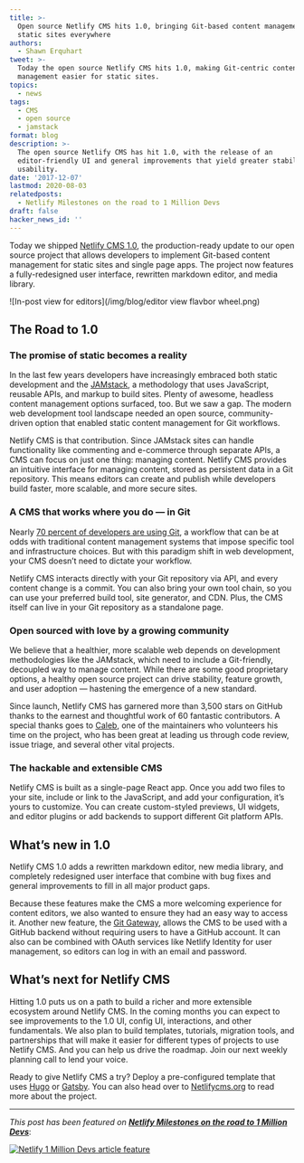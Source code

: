 ```yaml
---
title: >-
  Open source Netlify CMS hits 1.0, bringing Git-based content management to
  static sites everywhere
authors:
  - Shawn Erquhart
tweet: >-
  Today the open source Netlify CMS hits 1.0, making Git-centric content
  management easier for static sites.
topics:
  - news
tags:
  - CMS
  - open source
  - jamstack
format: blog
description: >-
  The open source Netlify CMS has hit 1.0, with the release of an
  editor-friendly UI and general improvements that yield greater stability and
  usability.
date: '2017-12-07'
lastmod: 2020-08-03
relatedposts:
  - Netlify Milestones on the road to 1 Million Devs
draft: false
hacker_news_id: ''
---
```

Today we shipped [Netlify CMS 1.0](https://github.com/netlify/netlify-cms), the production-ready update to our open source project that allows developers to implement Git-based content management for static sites and single page apps. The project now features a fully-redesigned user interface, rewritten markdown editor, and media library.

![In-post view for editors](/img/blog/editor view flavbor wheel.png)

## The Road to 1.0

### The promise of static becomes a reality

In the last few years developers have increasingly embraced both static development and the [JAMstack](https://jamstack.org/), a methodology that uses JavaScript, reusable APIs, and markup to build sites. Plenty of awesome, headless content management options surfaced, too. But we saw a gap. The modern web development tool landscape needed an open source, community-driven option that enabled static content management for Git workflows.

Netlify CMS is that contribution. Since JAMstack sites can handle functionality like commenting and e-commerce through separate APIs, a CMS can focus on just one thing: managing content. Netlify CMS provides an intuitive interface for managing content, stored as persistent data in a Git repository. This means editors can create and publish while developers build faster, more scalable, and more secure sites.

### A CMS that works where you do — in Git

Nearly [70 percent of developers are using Git](https://insights.stackoverflow.com/survey/2017#technology), a workflow that can be at odds with traditional content management systems that impose specific tool and infrastructure choices. But with this paradigm shift in web development, your CMS doesn’t need to dictate your workflow.

Netlify CMS interacts directly with your Git repository via API, and every content change is a commit. You can also bring your own tool chain, so you can use your preferred build tool, site generator, and CDN. Plus, the CMS itself can live in your Git repository as a standalone page.

### Open sourced with love by a growing community

We believe that a healthier, more scalable web depends on development methodologies like the JAMstack, which need to include a Git-friendly, decoupled way to manage content. While there are some good proprietary options, a healthy open source project can drive stability, feature growth, and user adoption — hastening the emergence of a new standard.

Since launch, Netlify CMS has garnered more than 3,500 stars on GitHub thanks to the earnest and thoughtful work of 60 fantastic contributors. A special thanks goes to [Caleb](https://github.com/tech4him1), one of the maintainers who volunteers his time on the project, who has been great at leading us through code review, issue triage, and several other vital projects.

### The hackable and extensible CMS

Netlify CMS is built as a single-page React app. Once you add two files to your site, include or link to the JavaScript, and add your configuration, it’s yours to customize. You can create custom-styled previews, UI widgets, and editor plugins or add backends to support different Git platform APIs.

## What’s new in 1.0

Netlify CMS 1.0 adds a rewritten markdown editor, new media library, and completely redesigned user interface that combine with bug fixes and general improvements to fill in all major product gaps.

Because these features make the CMS a more welcoming experience for content editors, we also wanted to ensure they had an easy way to access it. Another new feature, the [Git Gateway](https://www.netlifycms.org/docs/authentication-backends/#git-gateway-with-netlify-identity), allows the CMS to be used with a GitHub backend without requiring users to have a GitHub account. It can also can be combined with OAuth services like Netlify Identity for user management, so editors can log in with an email and password.

## What’s next for Netlify CMS

Hitting 1.0 puts us on a path to build a richer and more extensible ecosystem around Netlify CMS. In the coming months you can expect to see improvements to the 1.0 UI, config UI, interactions, and other fundamentals. We also plan to build templates, tutorials, migration tools, and partnerships that will make it easier for different types of projects to use Netlify CMS. And you can help us drive the roadmap. Join our next weekly planning call to lend your voice.

Ready to give Netlify CMS a try? Deploy a pre-configured template that uses [Hugo](https://github.com/netlify-templates/one-click-hugo-cms) or [Gatsby](https://github.com/AustinGreen/gatsby-starter-netlify-cms). You can also head over to [Netlifycms.org](https://www.netlifycms.org) to read more about the project.

---

_This post has been featured on **[Netlify Milestones on the road to 1 Million Devs](https://www.netlify.com/blog/2020/08/03/netlify-milestones-on-the-road-to-1-million-devs/#netlify-cms-is-released)**_:

[![Netlify 1 Million Devs article feature](/img/blog/featured-on-1-million-devs-banner.png)](https://www.netlify.com/blog/2020/08/03/netlify-milestones-on-the-road-to-1-million-devs/#netlify-cms-is-released)
